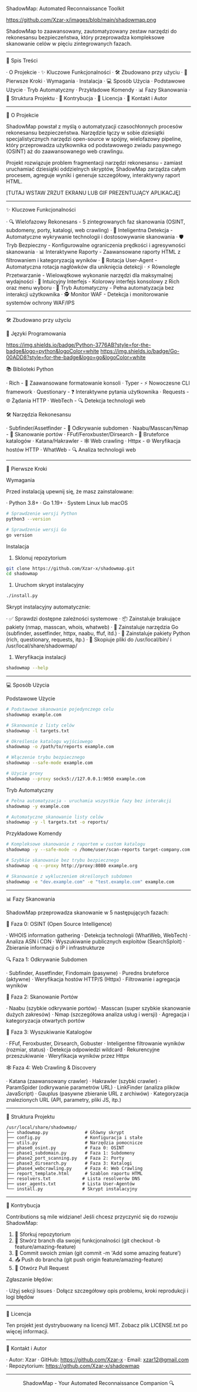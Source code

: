 ShadowMap: Automated Reconnaissance Toolkit

https://github.com/Xzar-x/images/blob/main/shadowmap.png

ShadowMap to zaawansowany, zautomatyzowany zestaw narzędzi do rekonesansu bezpieczeństwa, który przeprowadza kompleksowe skanowanie celów w pięciu zintegrowanych fazach.

---

📖 Spis Treści

· O Projekcie
· ✨ Kluczowe Funkcjonalności
· 🛠️ Zbudowano przy użyciu
· 🚀 Pierwsze Kroki
  · Wymagania
  · Instalacja
· 💻 Sposób Użycia
  · Podstawowe Użycie
  · Tryb Automatyczny
  · Przykładowe Komendy
· 📊 Fazy Skanowania
· 📁 Struktura Projektu
· 🤝 Kontrybucja
· 📄 Licencja
· 👤 Kontakt i Autor

---

🎯 O Projekcie

ShadowMap powstał z myślą o automatyzacji czasochłonnych procesów rekonesansu bezpieczeństwa. Narzędzie łączy w sobie dziesiątki specjalistycznych narzędzi open-source w spójny, wielofazowy pipeline, który przeprowadza użytkownika od podstawowego zwiadu pasywnego (OSINT) aż do zaawansowanego web crawlingu.

Projekt rozwiązuje problem fragmentacji narzędzi rekonesansu - zamiast uruchamiać dziesiątki oddzielnych skryptów, ShadowMap zarządza całym procesem, agreguje wyniki i generuje szczegółowy, interaktywny raport HTML.

[TUTAJ WSTAW ZRZUT EKRANU LUB GIF PREZENTUJĄCY APLIKACJĘ]

---

✨ Kluczowe Funkcjonalności

· 🔍 Wielofazowy Rekonesans - 5 zintegrowanych faz skanowania (OSINT, subdomeny, porty, katalogi, web crawling)
· 🎯 Inteligentna Detekcja - Automatyczne wykrywanie technologii i dostosowywanie skanowania
· 🛡️ Tryb Bezpieczny - Konfigurowalne ograniczenia prędkości i agresywności skanowania
· 📊 Interaktywne Raporty - Zaawansowane raporty HTML z filtrowaniem i kategoryzacją wyników
· 🔄 Rotacja User-Agent - Automatyczna rotacja nagłówków dla uniknięcia detekcji
· ⚡ Równoległe Przetwarzanie - Wielowątkowe wykonanie narzędzi dla maksymalnej wydajności
· 🎨 Intuicyjny Interfejs - Kolorowy interfejs konsolowy z Rich oraz menu wyboru
· 🤖 Tryb Automatyczny - Pełna automatyzacja bez interakcji użytkownika
· 🕵️ Monitor WAF - Detekcja i monitorowanie systemów ochrony WAF/IPS

---

🛠️ Zbudowano przy użyciu

🐍 Języki Programowania

https://img.shields.io/badge/Python-3776AB?style=for-the-badge&logo=python&logoColor=white
https://img.shields.io/badge/Go-00ADD8?style=for-the-badge&logo=go&logoColor=white

📚 Biblioteki Python

· Rich - 🎨 Zaawansowane formatowanie konsoli
· Typer - ⚡ Nowoczesne CLI framework
· Questionary - ❓ Interaktywne pytania użytkownika
· Requests - 🌐 Żądania HTTP
· WebTech - 🔍 Detekcja technologii web

🛠️ Narzędzia Rekonesansu

· Subfinder/Assetfinder - 🔎 Odkrywanie subdomen
· Naabu/Masscan/Nmap - 🚪 Skanowanie portów
· FFuf/Feroxbuster/Dirsearch - 📁 Bruteforce katalogów
· Katana/Hakrawler - 🕸️ Web crawling
· Httpx - 🌐 Weryfikacja hostów HTTP
· WhatWeb - 🔍 Analiza technologii web

---

🚀 Pierwsze Kroki

Wymagania

Przed instalacją upewnij się, że masz zainstalowane:

· Python 3.8+
· Go 1.19+
· System Linux lub macOS

```bash
# Sprawdzenie wersji Python
python3 --version

# Sprawdzenie wersji Go
go version
```

Instalacja

1. Sklonuj repozytorium

```bash
git clone https://github.com/Xzar-x/shadowmap.git
cd shadowmap
```

1. Uruchom skrypt instalacyjny

```bash
./install.py
```

Skrypt instalacyjny automatycznie:

· ✅ Sprawdzi dostępne zależności systemowe
· 📦 Zainstaluje brakujące pakiety (nmap, masscan, whois, whatweb)
· 🔧 Zainstaluje narzędzia Go (subfinder, assetfinder, httpx, naabu, ffuf, itd.)
· 🐍 Zainstaluje pakiety Python (rich, questionary, requests, itp.)
· 📁 Skopiuje pliki do /usr/local/bin/ i /usr/local/share/shadowmap/

1. Weryfikacja instalacji

```bash
shadowmap --help
```

---

💻 Sposób Użycia

Podstawowe Użycie

```bash
# Podstawowe skanowanie pojedynczego celu
shadowmap example.com

# Skanowanie z listy celów
shadowmap -l targets.txt

# Określenie katalogu wyjściowego
shadowmap -o /path/to/reports example.com

# Włączenie trybu bezpiecznego
shadowmap --safe-mode example.com

# Użycie proxy
shadowmap --proxy socks5://127.0.0.1:9050 example.com
```

Tryb Automatyczny

```bash
# Pełna automatyzacja - uruchamia wszystkie fazy bez interakcji
shadowmap -y example.com

# Automatyczne skanowanie listy celów
shadowmap -y -l targets.txt -o reports/
```

Przykładowe Komendy

```bash
# Kompleksowe skanowanie z raportem w custom katalogu
shadowmap -y --safe-mode -o /home/user/scan-reports target-company.com

# Szybkie skanowanie bez trybu bezpiecznego
shadowmap -q --proxy http://proxy:8080 example.org

# Skanowanie z wykluczeniem określonych subdomen
shadowmap -e "dev.example.com" -e "test.example.com" example.com
```

---

📊 Fazy Skanowania

ShadowMap przeprowadza skanowanie w 5 następujących fazach:

🎯 Faza 0: OSINT (Open Source Intelligence)

· WHOIS information gathering
· Detekcja technologii (WhatWeb, WebTech)
· Analiza ASN i CDN
· Wyszukiwanie publicznych exploitów (SearchSploit)
· Zbieranie informacji o IP i infrastrukturze

🔍 Faza 1: Odkrywanie Subdomen

· Subfinder, Assetfinder, Findomain (pasywne)
· Puredns bruteforce (aktywne)
· Weryfikacja hostów HTTP/S (Httpx)
· Filtrowanie i agregacja wyników

🚪 Faza 2: Skanowanie Portów

· Naabu (szybkie odkrywanie portów)
· Masscan (super szybkie skanowanie dużych zakresów)
· Nmap (szczegółowa analiza usług i wersji)
· Agregacja i kategoryzacja otwartych portów

📁 Faza 3: Wyszukiwanie Katalogów

· FFuf, Feroxbuster, Dirsearch, Gobuster
· Inteligentne filtrowanie wyników (rozmiar, status)
· Detekcja odpowiedzi wildcard
· Rekurencyjne przeszukiwanie
· Weryfikacja wyników przez Httpx

🕸️ Faza 4: Web Crawling & Discovery

· Katana (zaawansowany crawler)
· Hakrawler (szybki crawler)
· ParamSpider (odkrywanie parametrów URL)
· LinkFinder (analiza plików JavaScript)
· Gauplus (pasywne zbieranie URL z archiwów)
· Kategoryzacja znalezionych URL (API, parametry, pliki JS, itp.)

---

📁 Struktura Projektu

```
/usr/local/share/shadowmap/
├── shadowmap.py              # Główny skrypt
├── config.py                 # Konfiguracja i stałe
├── utils.py                  # Narzędzia pomocnicze
├── phase0_osint.py           # Faza 0: OSINT
├── phase1_subdomain.py       # Faza 1: Subdomeny
├── phase2_port_scanning.py   # Faza 2: Porty
├── phase3_dirsearch.py       # Faza 3: Katalogi
├── phase4_webcrawling.py     # Faza 4: Web Crawling
├── report_template.html      # Szablon raportu HTML
├── resolvers.txt            # Lista resolverów DNS
├── user_agents.txt          # Lista User-Agentów
└── install.py               # Skrypt instalacyjny
```

---

🤝 Kontrybucja

Contributions są mile widziane! Jeśli chcesz przyczynić się do rozwoju ShadowMap:

1. 🍴 Sforkuj repozytorium
2. 🌿 Stwórz branch dla swojej funkcjonalności (git checkout -b feature/amazing-feature)
3. 💾 Commit swoich zmian (git commit -m 'Add some amazing feature')
4. 📤 Push do brancha (git push origin feature/amazing-feature)
5. 🔄 Otwórz Pull Request

Zgłaszanie błędów:

· Użyj sekcji Issues
· Dołącz szczegółowy opis problemu, kroki reprodukcji i logi błędów

---

📄 Licencja

Ten projekt jest dystrybuowany na licencji MIT. Zobacz plik LICENSE.txt po więcej informacji.

---

👤 Kontakt i Autor

· Autor: Xzar
· GitHub: https://github.com/Xzar-x
· Email: xzar12@gmail.com
· Repozytorium: https://github.com/Xzar-x/shadowmap

---

<div align="center">

ShadowMap - Your Automated Reconnaissance Companion 🔍

</div>